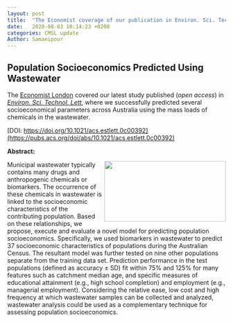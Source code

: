 ```yaml
---
layout: post
title:  "The Economist coverage of our publication in Environ. Sci. Technol. Letters"
date:   2020-08-03 10:14:23 +0200
categories: CMSL update
Author: Samanipour
---
```


## Population Socioeconomics Predicted Using Wastewater
The [Economist London](https://www.economist.com/science-and-technology/2020/07/18/analysing-waste-water-may-assist-census-takers) covered our latest study published (*open access*) in [*Environ. Sci. Technol. Lett*](https://pubs.acs.org/doi/abs/10.1021/acs.estlett.0c00392), where we successfully predicted several socioeconomical parameters across Australia using the mass loads of chemicals in the wastewater.

[DOI: https://doi.org/10.1021/acs.estlett.0c00392](https://pubs.acs.org/doi/abs/10.1021/acs.estlett.0c00392)


**Abstract:**

<img align="right" height="140px" width="280px" src="https://raw.githubusercontent.com/ComputMassSpecLab/website/gh-pages/assets/ez0c00392_0004_toc.jpeg">
Municipal wastewater typically contains many drugs and anthropogenic chemicals or biomarkers. The occurrence of these chemicals in wastewater is linked to the socioeconomic characteristics of the contributing population. Based on these relationships, we propose, execute and evaluate a novel model for predicting population socioeconomics. Specifically, we used biomarkers in wastewater to predict 37 socioeconomic characteristics of populations during the Australian Census. The resultant model was further tested on nine other populations separate from the training data set. Prediction performance in the test populations (defined as accuracy ± SD) fit within 75% and 125% for many features such as catchment median age, and specific measures of educational attainment (e.g., high school completion) and employment (e.g., managerial employment). Considering the relative ease, low cost and high frequency at which wastewater samples can be collected and analyzed, wastewater analysis could be used as a complementary technique for assessing population socioeconomics.
